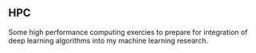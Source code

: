 ## HPC
Some high performance computing exercies to prepare for integration of deep learning algorithms into my machine learning research.
